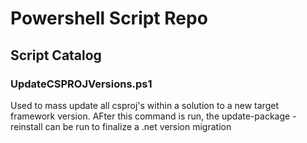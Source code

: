# Powershell Script Repo

## Script Catalog

### UpdateCSPROJVersions.ps1

Used to mass update all csproj's within a solution to a new target framework version.
AFter this command is run, the update-package -reinstall can be run to finalize a .net version migration
